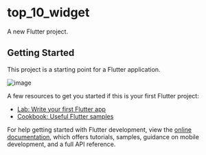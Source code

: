 # top_10_widget

A new Flutter project.

## Getting Started

This project is a starting point for a Flutter application.

![image](https://user-images.githubusercontent.com/57399229/182293144-4ed355fd-e2ef-4dc4-83c2-6321139f5c65.png)

A few resources to get you started if this is your first Flutter project:

- [Lab: Write your first Flutter app](https://docs.flutter.dev/get-started/codelab)
- [Cookbook: Useful Flutter samples](https://docs.flutter.dev/cookbook)

For help getting started with Flutter development, view the
[online documentation](https://docs.flutter.dev/), which offers tutorials,
samples, guidance on mobile development, and a full API reference.
